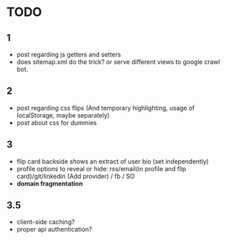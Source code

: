 TODO
=======

1
-------
- post regarding js getters and setters
- does sitemap.xml do the trick? or serve different views to google crawl bot.

2
-------
- post regarding css flips (And temporary highlighting, usage of localStorage, maybe separately)
- post about css for dummies

3
-------
- flip card backside shows an extract of user bio (set independently)
- profile options to reveal or hide: rss/email(in profile and flip card)/git/linkedin (Add provider) / fb / SO
- **domain fragmentation**

3.5
-------
- client-side caching?
- proper api authentication?